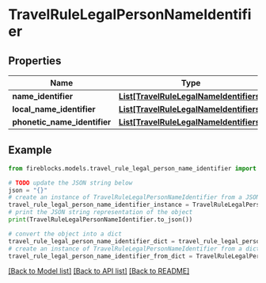 # TravelRuleLegalPersonNameIdentifier


## Properties

Name | Type | Description | Notes
------------ | ------------- | ------------- | -------------
**name_identifier** | [**List[TravelRuleLegalNameIdentifiers]**](TravelRuleLegalNameIdentifiers.md) |  | [optional] 
**local_name_identifier** | [**List[TravelRuleLegalNameIdentifiers]**](TravelRuleLegalNameIdentifiers.md) |  | [optional] 
**phonetic_name_identifier** | [**List[TravelRuleLegalNameIdentifiers]**](TravelRuleLegalNameIdentifiers.md) |  | [optional] 

## Example

```python
from fireblocks.models.travel_rule_legal_person_name_identifier import TravelRuleLegalPersonNameIdentifier

# TODO update the JSON string below
json = "{}"
# create an instance of TravelRuleLegalPersonNameIdentifier from a JSON string
travel_rule_legal_person_name_identifier_instance = TravelRuleLegalPersonNameIdentifier.from_json(json)
# print the JSON string representation of the object
print(TravelRuleLegalPersonNameIdentifier.to_json())

# convert the object into a dict
travel_rule_legal_person_name_identifier_dict = travel_rule_legal_person_name_identifier_instance.to_dict()
# create an instance of TravelRuleLegalPersonNameIdentifier from a dict
travel_rule_legal_person_name_identifier_from_dict = TravelRuleLegalPersonNameIdentifier.from_dict(travel_rule_legal_person_name_identifier_dict)
```
[[Back to Model list]](../README.md#documentation-for-models) [[Back to API list]](../README.md#documentation-for-api-endpoints) [[Back to README]](../README.md)



